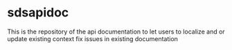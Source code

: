# sdsapidoc
This is the repository of the api documentation to let users to localize and or update existing context fix issues in existing documentation
